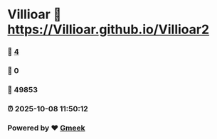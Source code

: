 # Villioar :link: https://Villioar.github.io/Villioar2 
### :page_facing_up: [4](https://Villioar.github.io/Villioar2/tag.html) 
### :speech_balloon: 0 
### :hibiscus: 49853 
### :alarm_clock: 2025-10-08 11:50:12 
### Powered by :heart: [Gmeek](https://github.com/Meekdai/Gmeek)
